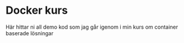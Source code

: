 # Docker kurs
Här hittar ni all demo kod som jag går igenom i min kurs om container baserade lösningar